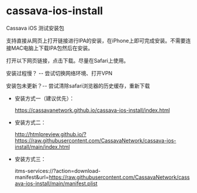 # cassava-ios-install

Cassava iOS 测试安装包

支持直接从网页上打开链接进行IPA的安装，在iPhone上即可完成安装。不需要连接MAC电脑上下载IPA包然后在安装。

打开以下网页链接，点击下载。尽量在Safari上使用。

安装过程慢？ -- 尝试切换网络环境、打开VPN

安装包未更新？-- 尝试清除safari浏览器的历史缓存，重新下载

- 安装方式一（建议优先）：

  https://cassavanetwork.github.io/cassava-ios-install/index.html
  
- 安装方式二：

  http://htmlpreview.github.io/?https://raw.githubusercontent.com/CassavaNetwork/cassava-ios-install/main/index.html

- 安装方式三：

  itms-services://?action=download-manifest&url=https://raw.githubusercontent.com/CassavaNetwork/cassava-ios-install/main/manifest.plist
  

